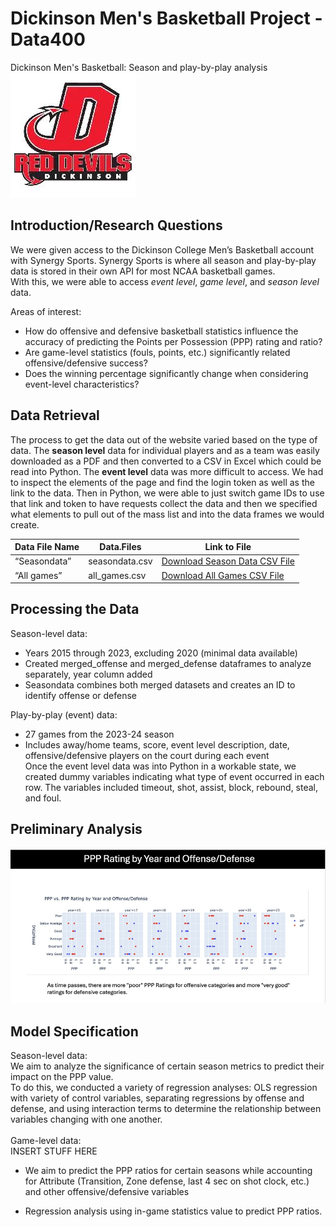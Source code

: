# Dickinson Men's Basketball Project - Data400


Dickinson Men's Basketball: Season and play-by-play analysis <br>
![Dickinson Athletics logo](dickinsonathleticsimage.jpeg) <br>

## Introduction/Research Questions
We were given access to the Dickinson College Men’s Basketball account with Synergy Sports. Synergy Sports is where all season and play-by-play data is stored in their own API for most NCAA basketball games.​<br>
With this, we were able to access *event level*, *game level*, and *season level* data. <br>

Areas of interest:
- How do offensive and defensive basketball statistics influence the accuracy of predicting the Points per Possession (PPP) rating and ratio?
- Are game-level statistics (fouls, points, etc.) significantly related offensive/defensive success?
- Does the winning percentage significantly change when considering event-level characteristics?


## Data Retrieval
The process to get the data out of the website varied based on the type of data. The **season level** data for individual players and as a team was easily downloaded as a PDF and then converted to a CSV in Excel which could be read into Python. The **event level** data was more difficult to access. We had to inspect the elements of the page and find the login token as well as the link to the data. Then in Python, we were able to just switch game IDs to use that link and token to have requests collect the data and then we specified what elements to pull out of the mass list and into the data frames we would create. 


| Data File Name  | Data.Files | Link to File |
| -- | -- | -- | 
| “Seasondata” | seasondata.csv | <a href="seasondata copy.csv">Download Season Data CSV File</a> |
| “All games” | all_games.csv | <a href="all_games copy.csv">Download All Games CSV File</a> |



## Processing the Data
Season-level data:​
- Years 2015 through 2023, excluding 2020 (minimal data available)​ <br>
- Created merged_offense and merged_defense dataframes to analyze separately, year column added​ <br>
- Seasondata combines both merged datasets and creates an ID to identify offense or defense <br>

Play-by-play (event) data:​
- 27 games from the 2023-24 season​ <br>
- Includes away/home teams, score, event level description, date, offensive/defensive players on the court during each event <br>
Once the event level data was into Python in a workable state, we created dummy variables indicating what type of event occurred in each row. The variables included timeout, shot, assist, block, rebound, steal, and foul.

## Preliminary Analysis
![PPP Rating EDA](PPPRatingbyYear.jpeg)

## Model Specification

Season-level data:​ <br>
We aim to analyze the significance of certain season metrics to predict their impact on the PPP value.​ <br>
To do this, we conducted a variety of regression analyses: OLS regression with variety of control variables, separating regressions by offense and defense, and using interaction terms to determine the relationship between variables changing with one another. <br>
<br>
Game-level data: <br>
INSERT STUFF HERE

- We aim to predict the PPP ratios for certain seasons while accounting for Attribute (Transition, Zone defense, last 4 sec on shot clock, etc.) and other offensive/defensive variables​

- Regression analysis using in-game statistics value to predict PPP ratios.




